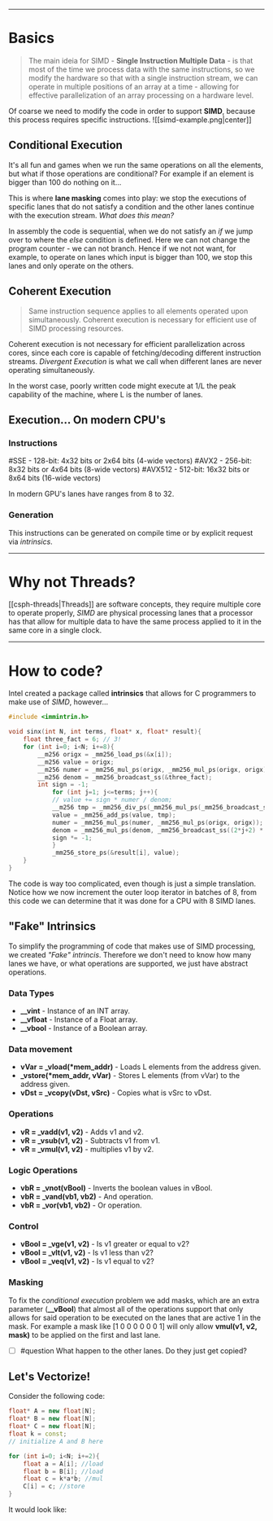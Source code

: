 ***
# Basics
> The main ideia for SIMD - **Single Instruction Multiple Data** - is that most of the time we process data with the same instructions, so we modify the hardware so that with a single instruction stream, we can operate in multiple positions of an array at a time - allowing for effective parallelization of an array processing on a hardware level.

Of coarse we need to modify the code in order to support **SIMD**, because this process requires specific instructions.
![[simd-example.png|center]]
## Conditional Execution

It's all fun and games when we run the same operations on all the elements, but what if those operations are conditional? For example if an element is bigger than 100 do nothing on it...

This is where **lane masking** comes into play: we stop the executions of specific lanes that do not satisfy a condition and the other lanes continue with the execution stream.
*What does this mean?*

In assembly the code is sequential, when we do not satisfy an *if* we jump over to where the *else* condition is defined. Here we can not change the program counter - we can not branch. Hence if we not not want, for example, to operate on lanes which input is bigger than 100, we stop this lanes and only operate on the others.

## Coherent Execution

> Same instruction sequence applies to all elements operated upon simultaneously. Coherent execution is necessary for efficient use of SIMD processing resources.

Coherent execution is not necessary for efficient parallelization across cores, since each core is capable of fetching/decoding different instruction streams.
*Divergent Execution* is what we call when different lanes are never operating simultaneously.

In the worst case, poorly written code might execute at 1/L the peak capability of the machine, where L is the number of lanes.

## Execution... On modern CPU's
### Instructions
#SSE - 128-bit: 4x32 bits or 2x64 bits (4-wide vectors)
#AVX2 - 256-bit: 8x32 bits or 4x64 bits (8-wide vectors)
#AVX512 - 512-bit: 16x32 bits or 8x64 bits (16-wide vectors)

In modern GPU's lanes have ranges from 8 to 32.
### Generation
This instructions can be generated on compile time or by explicit request via *intrinsics*. 

***
# Why not Threads?

[[csph-threads|Threads]] are software concepts, they require multiple core to operate properly, *SIMD* are physical processing lanes that a processor has that allow for multiple data to have the same process applied to it in the same core in a single clock.
***
# How to code?

Intel created a package called **intrinsics** that allows for C programmers to make use of *SIMD*, however...
```C
#include <immintrin.h>

void sinx(int N, int terms, float* x, float* result){
	float three_fact = 6; // 3!
	for (int i=0; i<N; i+=8){
		__m256 origx = _mm256_load_ps(&x[i]);
		__m256 value = origx;
		__m256 numer = _mm256_mul_ps(origx, _mm256_mul_ps(origx, origx));
		__m256 denom = _mm256_broadcast_ss(&three_fact);
		int sign = -1;
			for (int j=1; j<=terms; j++){
			// value += sign * numer / denom;
			__m256 tmp = _mm256_div_ps(_mm256_mul_ps(_mm256_broadcast_ss(sign),numer),denom);
			value = _mm256_add_ps(value, tmp);
			numer = _mm256_mul_ps(numer, _mm256_mul_ps(origx, origx));
			denom = _mm256_mul_ps(denom, _mm256_broadcast_ss((2*j+2) * (2*j+3)));
			sign *= -1;
			}
			_mm256_store_ps(&result[i], value);
	}
}
```
The code is way too complicated, even though is just a simple translation.
Notice how we now increment the outer loop iterator in batches of 8, from this code we can determine that it was done for a CPU with 8 SIMD lanes.

## "Fake" Intrinsics

To simplify the programming of code that makes use of SIMD processing, we created *"Fake" intrincis*. Therefore we don't need to know how many lanes we have, or what operations are supported, we just have abstract operations.
### Data Types
- **__vint** - Instance of an INT array.
- **__vfloat** - Instance of a Float array.
- **__vbool** - Instance of a Boolean array.
### Data movement
- **vVar = \_vload(\*mem_addr)** - Loads L elements from the address given.
- **\_vstore(\*mem_addr, vVar)** - Stores L elements (from vVar) to the address given.
- **vDst = \_vcopy(vDst, vSrc)** - Copies what is vSrc to vDst.
### Operations
- **vR = \_vadd(v1, v2)** - Adds v1 and v2.
- **vR = \_vsub(v1, v2)** - Subtracts v1 from v1.
- **vR = \_vmul(v1, v2)** - multiplies v1 by v2.
### Logic Operations
- **vbR = \_vnot(vBool)** - Inverts the boolean values in vBool.
- **vbR = \_vand(vb1, vb2)** - And operation.
- **vbR = \_vor(vb1, vb2)** - Or operation.
### Control
- **vBool = \_vge(v1, v2)** - Is v1 greater or equal to v2?
- **vBool = \_vlt(v1, v2)** - Is v1 less than v2?
- **vBool = \_veq(v1, v2)** - Is v1 equal to v2?

### Masking
To fix the *conditional execution* problem we add masks, which are an extra parameter (**__vBool**) that almost all of the operations support that only allows for said operation to be executed on the lanes that are active 1 in the mask.
For example a mask like [1 0 0 0 0 0 0 1] will only allow **vmul(v1, v2, mask)** to be applied on the first and last lane.

- [ ] #question What happen to the other lanes. Do they just get copied?
## Let's Vectorize!
Consider the following code:
```Cpp
float* A = new float[N];
float* B = new float[N];
float* C = new float[N];
float k = const;
// initialize A and B here

for (int i=0; i<N; i+=2){
	float a = A[i]; //load
	float b = B[i]; //load
	float c = k*a*b; //mul
	C[i] = c; //store
}
```
It would look like:
```Cpp

```